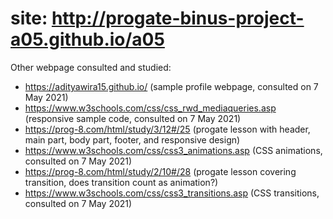 # site: http://progate-binus-project-a05.github.io/a05
Other webpage consulted and studied:
- https://adityawira15.github.io/ (sample profile webpage, consulted on 7 May 2021)
- https://www.w3schools.com/css/css_rwd_mediaqueries.asp (responsive sample code, consulted on 7 May 2021)
- https://prog-8.com/html/study/3/12#/25 (progate lesson with header, main part, body part, footer, and responsive design)
- https://www.w3schools.com/css/css3_animations.asp (CSS animations, consulted on 7 May 2021)
- https://prog-8.com/html/study/2/10#/28 (progate lesson covering transition, does transition count as animation?)
- https://www.w3schools.com/css/css3_transitions.asp (CSS transitions, consulted on 7 May 2021)
